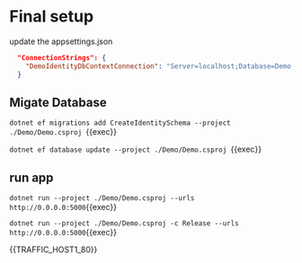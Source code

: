 # Final setup

update the appsettings.json

```json
  "ConnectionStrings": {
    "DemoIdentityDbContextConnection": "Server=localhost;Database=Demo;User Id=sa;Password=<YourStrong@Passw0rd>; TrustServerCertificate=true"
  }
```


## Migate  Database

`dotnet ef migrations add CreateIdentitySchema --project ./Demo/Demo.csproj `{{exec}}

`dotnet ef database update --project ./Demo/Demo.csproj `{{exec}}

## run app

`dotnet run --project ./Demo/Demo.csproj --urls http://0.0.0.0:5000`{{exec}}

`dotnet run --project ./Demo/Demo.csproj -c Release --urls http://0.0.0.0:5000`{{exec}}

{{TRAFFIC_HOST1_80}}
